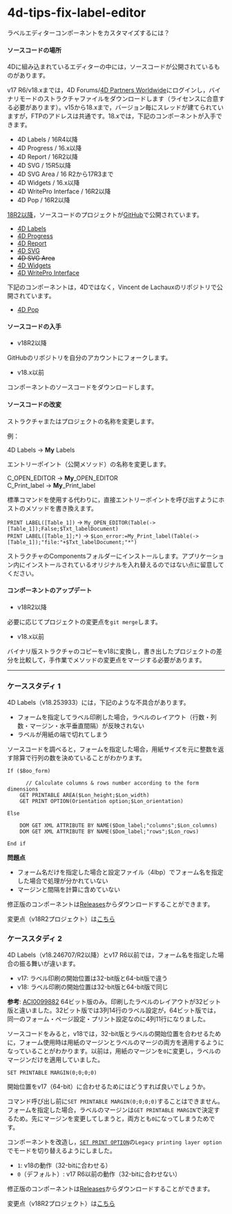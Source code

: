# 4d-tips-fix-label-editor
ラベルエディターコンポーネントをカスタマイズするには？

#### ソースコードの場所

4Dに組み込まれているエディターの中には，ソースコードが公開されているものがあります。

v17 R6/v18.xまでは，4D Forums/[4D Partners Worldwide](https://forums.4d.com/List_Message/JP:0/0/2/1/1/1/17350595/0/0/1/-1/0/0/0/0/0/0)にログインし，バイナリモードのストラクチャファイルをダウンロードします（ライセンスに合意する必要があります）。v15から18.xまで，バージョン毎にスレッドが建てられていますが，FTPのアドレスは共通です。18.xでは，下記のコンポーネントが入手できます。

* 4D Labels / 16R4以降
* 4D Progress / 16.x以降
* 4D Report / 16R2以降
* 4D SVG / 15R5以降
* 4D SVG Area / 16 R2から17R3まで
* 4D Widgets / 16.x以降
* 4D WritePro Interface / 16R2以降
* 4D Pop / 16R2以降

[18R2以降](https://blog.4d.com/news-flash-4d-components-available-on-github/)，ソースコードのプロジェクトが[GitHub](https://github.com/4d/)で公開されています。

* [4D Labels](https://github.com/4d/4D-Labels)
* [4D Progress](https://github.com/4d/4D-Progress)
* [4D Report](https://github.com/4d/4D-Report)
* [4D SVG](https://github.com/4d/4D-SVG)
* ~~4D SVG Area~~
* [4D Widgets](https://github.com/4d/4D-Widgets)
* [4D WritePro Interface](https://github.com/4d/4D-WritePro-Interface)

下記のコンポーネントは，4Dではなく，Vincent de Lachauxのリポジトリで公開されています。

* [4D Pop](https://github.com/vdelachaux/4DPop)

#### ソースコードの入手

* v18R2以降

GitHubのリポジトリを自分のアカウントにフォークします。

* v18.x以前

コンポーネントのソースコードをダウンロードします。

#### ソースコードの改変

ストラクチャまたはプロジェクトの名称を変更します。

例：

4D Labels → **My** Labels

エントリーポイント（公開メソッド）の名称を変更します。

C_OPEN_EDITOR  → **My**_OPEN_EDITOR  
C_Print_label  → **My**_Print_label  

標準コマンドを使用する代わりに，直接エントリーポイントを呼び出すようにホストのメソッドを書き換えます。

``PRINT LABEL([Table_1])`` → ``My_OPEN_EDITOR(Table(->[Table_1]);False;$Txt_labelDocument)``  
``PRINT LABEL([Table_1];*)`` → ``$Lon_error:=My_Print_label(Table(->[Table_1]);"file:"+$Txt_labelDocument;"*")``  

ストラクチャのComponentsフォルダーにインストールします。アプリケーション内にインストールされているオリジナルを入れ替えるのではない点に留意してください。

#### コンポーネントのアップデート

* v18R2以降

必要に応じてプロジェクトの変更点を``git merge``します。

* v18.x以前

バイナリ版ストラクチャのコピーをv18に変換し，書き出したプロジェクトの差分を比較して，手作業でメソッドの変更点をマージする必要があります。

---

### ケーススタディ 1

4D Labels（v18.253933）には，下記のような不具合があります。

* フォームを指定してラベル印刷した場合，ラベルのレイアウト（行数・列数・マージン・水平垂直間隔）が反映されない
* ラベルが用紙の端で切れてしまう

ソースコードを調べると，フォームを指定した場合，用紙サイズを元に整数を返す除算で行列の数を決めていることがわかります。

```4d
If ($Boo_form)
	
	  // Calculate columns & rows number according to the form dimensions
	GET PRINTABLE AREA($Lon_height;$Lon_width)
	GET PRINT OPTION(Orientation option;$Lon_orientation)

Else

	DOM GET XML ATTRIBUTE BY NAME($Dom_label;"columns";$Lon_columns)
	DOM GET XML ATTRIBUTE BY NAME($Dom_label;"rows";$Lon_rows)

End if 
```

**問題点**

* フォーム名だけを指定した場合と設定ファイル（4lbp）でフォーム名を指定した場合で処理が分かれていない
* マージンと間隔を計算に含めていない

修正版のコンポーネントは[Releases](https://github.com/4D-JP/4d-tips-fix-label-editor/releases/tag/0.1.2)からダウンロードすることができます。

変更点（v18R2プロジェクト）は[こちら](https://github.com/4d/4D-Labels/compare/18RX...4D-JP:18RX)

### ケーススタディ 2

4D Labels（v18.246707/R2以降）とv17 R6以前では，フォーム名を指定した場合の振る舞いが違います。

* v17: ラベル印刷の開始位置は32-bit版と64-bit版で違う
* v18: ラベル印刷の開始位置は32-bit版と64-bit版で同じ

**参考**:
[ACI0099882](https://github.com/4D-JP/4D-jp.github.io/blob/master/_posts/2020-01-16-release-note-version-18.md) 64ビット版のみ。印刷したラベルのレイアウトが32ビット版と違いました。32ビット版では3列14行のラベル設定が，64ビット版では，同一のフォーム・ページ設定・プリント設定なのに4列11行になりました。

ソースコードをみると，v18では，32-bit版とラベルの開始位置を合わせるために，フォーム使用時は用紙のマージンとラベルのマージの両方を適用するようになっていることがわかります。以前は，用紙のマージンを``0``に変更し，ラベルのマージンだけを適用していました。

```4d
SET PRINTABLE MARGIN(0;0;0;0)
```

開始位置をv17（64-bit）に合わせるためにはどうすれば良いでしょうか。

コマンド呼び出し前に``SET PRINTABLE MARGIN(0;0;0;0)``することはできません。フォームを指定した場合，ラベルのマージンは``GET PRINTABLE MARGIN``で決定するため。先にマージンを変更してしまうと，両方とも``0``になってしまうためです。

コンポーネントを改造し，[``SET PRINT OPTION``](https://doc.4d.com/4Dv18/4D/18/GET-PRINT-OPTION.301-4505802.ja.html)の``Legacy printing layer option``でモードを切り替えるようにしました。

* ``1``: v18の動作（32-bitに合わせる）
* ``0``（デフォルト）: v17 R6以前の動作（32-bitに合わせない）

修正版のコンポーネントは[Releases](https://github.com/4D-JP/4d-tips-fix-label-editor/releases/tag/0.1.3)からダウンロードすることができます。

変更点（v18R2プロジェクト）は[こちら](https://github.com/4d/4D-Labels/compare/18RX...4D-JP:18RX)

